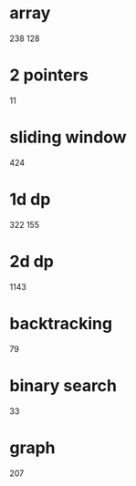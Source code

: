 # array
238
128

# 2 pointers
11

# sliding window
424

# 1d dp
322
155

# 2d dp
1143

# backtracking
79

# binary search
33

# graph
207

